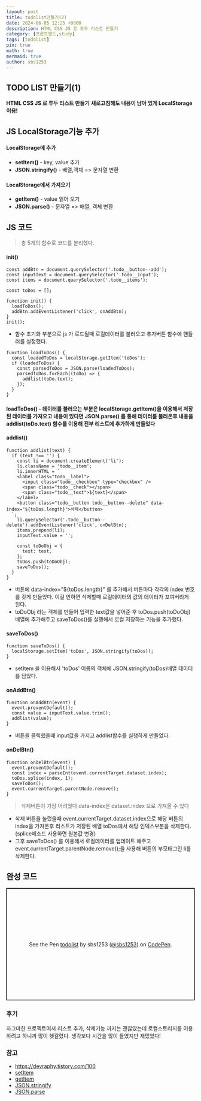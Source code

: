 ```yaml
---
layout: post
title: todolist만들기(2)
date: 2024-06-05 12:25 +0900
description: HTML CSS JS 로 투두 리스트 만들기
category: [프론트엔드,study]
tags: [todolist]
pin: true
math: true
mermaid: true
author: sbs1253
---
```

## TODO LIST 만들기(1)
**HTML CSS JS 로 투두 리스트 만들기**
**새로고침해도 내용이 남아 있게 **LocalStorage** 이용!**

## JS LocalStorage기능 추가 

#### LocalStorage에 추가
-	**setItem()** - key, value 추가
-  **JSON.stringify()** - 배열,객체  => 문자열 변환
#### LocalStorage에서 가져오기
-   **getItem()** - value 읽어 오기
- **JSON.parse()** - 문자열 => 배열, 객체 변환

## JS 코드
> 총 5개의 함수로 코드를 분리했다. 

#### init() 
```
const addBtn = document.querySelector('.todo__button--add');
const inputText = document.querySelector('.todo__input');
const items = document.querySelector('.todo__items');

const toDos = [];

function init() {
  loadToDos();
  addBtn.addEventListener('click', onAddBtn);
}
init();
```
-  함수 초기화 부분으로 js 가 로드될때 로컬데이터를 불러오고 추가버튼 함수에 핸들러를 설정했다. 

```
function loadToDos() {
  const loadedToDos = localStorage.getItem('toDos');
  if (loadedToDos) {
    const parsedToDos = JSON.parse(loadedToDos);
    parsedToDos.forEach((toDo) => {
      addlist(toDo.text);
    });
  }
}
```
#### loadToDos() - 데이터를 불러오는 부분은 localStorage.getItem()을 이용해서 저장된 데이터를 가져오고 내용이 있다면 JSON.parse() 를 통해 데이터를 불러온후 내용을 addlist(toDo.text) 함수를 이용해 전부 리스트에 추가하게 만들었다

#### addlist() 
```
function addlist(text) {
  if (text !== '') {
    const li = document.createElement('li');
    li.className = 'todo__item';
    li.innerHTML = `
    <label class="todo__label">
      <input class="todo__checkbox" type="checkbox" />
      <span class="todo__check"></span>
      <span class="todo__text">${text}</span>
    </label>
    <button class="todo__button todo__button--delete" data-index="${toDos.length}">삭제</button>
  `;
    li.querySelector('.todo__button--delete').addEventListener('click', onDelBtn);
    items.prepend(li);
    inputText.value = '';

    const toDoObj = {
      text: text,
    };
    toDos.push(toDoObj);
    saveToDos();
  }
}
```

 - 버튼에 data-index="${toDos.length}" 를 추가해서 버튼마다 각각의 index  번호를 갖게 만들었다. 이걸 안하면 삭제할때 로컬데이터의 값의 데이터가 꼬여버리게 된다.
- toDoObj 라는 객체를 만들어 입력한 text값을 넣어준 후 toDos.push(toDoObj) 배열에 추가해주고 saveToDos()를 실행해서 로컬 저장하는 기능을 추가했다.

#### saveToDos()
```
function saveToDos() {
  localStorage.setItem('toDos', JSON.stringify(toDos));
}

```
- setItem 을 이용해서 'toDos' 이름의 객체에 JSON.stringify(toDos)배열 데이터를 담았다.

#### onAddBtn()
```
function onAddBtn(event) {
  event.preventDefault();
  const value = inputText.value.trim();
  addlist(value);
}
```
- 버튼을 클릭했을때 input값을 가지고 addlist함수를 실행하게 만들었다. 

#### onDelBtn()
```
function onDelBtn(event) {
  event.preventDefault();
  const index = parseInt(event.currentTarget.dataset.index);
  toDos.splice(index, 1);
  saveToDos();
  event.currentTarget.parentNode.remove();
}
```
> 삭제버튼이 가장 어려웠다 
> data-index은 dataset.index 으로  가져올 수 있다
- 삭제 버튼을 눌렀을때 event.currentTarget.dataset.index으로 해당 버튼의 index을 가져온후 리스트가 저장된 배열 toDos에서 해당 인덱스부분을 삭제한다.(splice메소드 사용하면 원본값 변경) 
- 그후 saveToDos() 를 이용해서 로컬데이터를 업데이트 해주고 event.currentTarget.parentNode.remove();을 사용해 버튼의 부모태그인 li를 삭제한다.

## 완성 코드
<p class="codepen" data-height="300" data-theme-id="dark" data-default-tab="css,result" data-slug-hash="XWwRzqE" data-pen-title="todolist" data-user="sbs1253" style="height: 300px; box-sizing: border-box; display: flex; align-items: center; justify-content: center; border: 2px solid; margin: 1em 0; padding: 1em;">
  <span>See the Pen <a href="https://codepen.io/sbs1253/pen/XWwRzqE">
  todolist</a> by sbs1253 (<a href="https://codepen.io/sbs1253">@sbs1253</a>)
  on <a href="https://codepen.io">CodePen</a>.</span>
</p>
<script async src="https://cpwebassets.codepen.io/assets/embed/ei.js"></script>

### 후기
자그마한 프로젝트여서 리스트 추가, 삭제기능 까지는  괜찮았는데 로컬스토리지를 이용하려고 하니까 많이 헷갈렸다.  생각보다 시간을 많이 들였지만 재밌었다!


### 참고
 - https://devraphy.tistory.com/100
 - [setItem](https://developer.mozilla.org/en-US/docs/Web/API/Storage/setItem)
 - [getItem](https://developer.mozilla.org/en-US/docs/Web/API/Storage/getItem)
 - [JSON.stringify](https://developer.mozilla.org/ko/docs/Web/JavaScript/Reference/Global_Objects/JSON/stringify)
- [JSON.parse](https://developer.mozilla.org/ko/docs/Web/JavaScript/Reference/Global_Objects/JSON/parse)